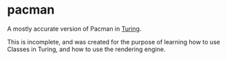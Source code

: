 # pacman
A mostly accurate version of Pacman in [Turing](http://compsci.ca/holtsoft/).

This is incomplete, and was created for the purpose of learning how to use Classes in Turing, and how to use the rendering engine.
